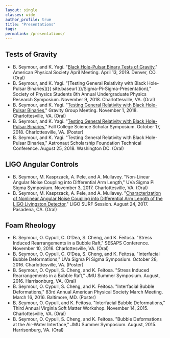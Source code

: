 ```yaml
---
layout: single
classes: wide
author_profile: true
title: "Presentations"
tags:
permalink: /presentations/
---
```

## Tests of Gravity

*  B. Seymour, and K. Yagi. "[Black Hole-Pulsar Binary Tests of Gravity](http://meetings.aps.org/Meeting/APR19/Session/D16.7)," American Physical Society April Meeting. April 13, 2019. Denver, CO. (Oral)
*  B. Seymour, and K. Yagi. "[Testing General Relativity with Black Hole-Pulsar Binaries]({{ site.baseurl }}/Sigma-Pi-Sigma-Presentation)," Society of Physics Students 8th Annual Undergraduate Physics Research Symposium. November 9, 2018. Charlottesville, VA. (Oral)
*  B. Seymour, and K. Yagi. "[Testing General Relativity with Black Hole-Pulsar Binaries]({{site.baseurl}}/Gravity-Group-Meeting)," Gravity Group Meeting. November 1, 2018. Charlottesville, VA. (Oral)
*  B. Seymour, and K. Yagi. "[Testing General Relativity with Black Hole-Pulsar Binaries]({{site.baseurl}}/CSS-Poster)," Fall College Science Scholar Symposium. October 17, 2018. Charlottesville, VA. (Poster)
*  B. Seymour, and K. Yagi. "Testing General Relativity with Black Hole-Pulsar Binaries," Astronaut Scholarship Foundation Technical Conference. August 25, 2018. Washington DC. (Oral)

## LIGO Angular Controls  
* B. Seymour, M. Kasprzack, A. Pele, and A. Mullavey. "Non-Linear Angular Noise Coupling into Differential Arm Length," UVa Sigma Pi Sigma Symposium. November 3, 2017. Charlottesville, VA. (Oral)
*  B. Seymour, M. Kasprzack, A. Pele, and A. Mullavey. "[Characterization of Nonlinear Angular Noise Coupling into Differential Arm Length of the LIGO Livingston Detector]({{site.baseurl}}/LIGO-Final-Presentation)," LIGO SURF Session. August 24, 2017. Pasadena, CA. (Oral)

## Foam Rheology
*  B. Seymour, O. Cypull, C. O’Dea, S. Cheng, and K. Feitosa. "Stress Induced Rearrangements in a Bubble Raft," SESAPS Conference. November 10, 2016. Charlottesville, VA. (Oral)
*  B. Seymour, O. Cypull, C. O’Dea, S. Cheng, and K. Feitosa. "Interfacial Bubble Deformations," UVa Sigma Pi Sigma Symposium. October 28, 2016. Charlottesville, VA. (Poster)
*  B. Seymour, O. Cypull, S. Cheng, and K. Feitosa. "Stress Induced Rearrangements in a Bubble Raft," JMU Summer Symposium. August, 2016. Harrisonburg, VA. (Oral)
*  B. Seymour, O. Cypull, S. Cheng, and K. Feitosa. "Interfacial Bubble Deformations," 83rd Annual American Physical Society March Meeting. March 16, 2016. Baltimore, MD. (Poster)
*  B. Seymour, O. Cypull, and K. Feitosa. "Interfacial Bubble Deformations," Third Annual Virginia Soft Matter Workshop. November 14, 2015. Charlottesville, VA. (Oral)
*  B. Seymour, O. Cypull, S. Cheng, and K. Feitosa. "Bubble Deformations at the Air-Water Interface," JMU Summer Symposium. August, 2015. Harrisonburg, VA. (Oral)
